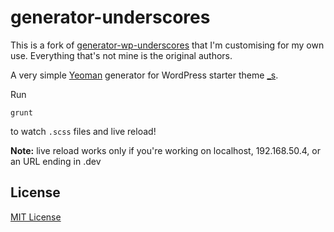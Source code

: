 # generator-underscores

This is a fork of [generator-wp-underscores](https://github.com/kdo/generator-wp-underscores )
that I'm customising for my own use. Everything that's not mine is the original
authors.

A very simple [Yeoman](http://yeoman.io) generator for WordPress starter theme [_s](github.com/automattic/_s).




Run

```
grunt
```
to watch `.scss` files and live reload!

**Note:** live reload works only if you're working on localhost, 192.168.50.4, or an URL ending in .dev

## License

[MIT License](http://en.wikipedia.org/wiki/MIT_License)
